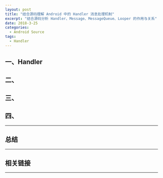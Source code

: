 ```yaml
---
layout: post
title: "结合源码理解 Android 中的 Handler 消息处理机制"
excerpt: "结合源码分析 Handler、Message、MessageQueue、Looper 的作用与关系"
date: 2018-3-25
categories:
  - Android Source
tags:
  - Handler
---
```


## 一、Handler

## 二、


## 三、



## 四、


-------------------

## 总结


-------------------

## 相关链接


-------------------